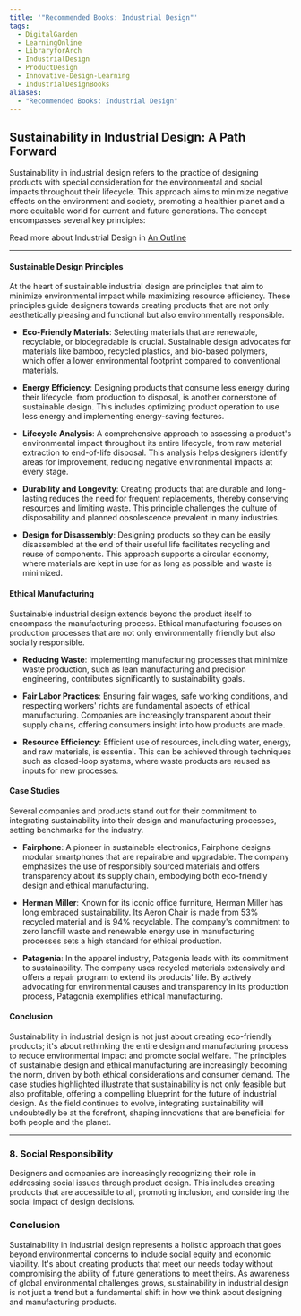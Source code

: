 ```yaml
---
title: '"Recommended Books: Industrial Design"'
tags:
  - DigitalGarden
  - LearningOnline
  - LibraryforArch
  - IndustrialDesign
  - ProductDesign
  - Innovative-Design-Learning
  - IndustrialDesignBooks
aliases:
  - "Recommended Books: Industrial Design"
---
```

Sustainability in Industrial Design: A Path Forward
---

Sustainability in industrial design refers to the practice of designing products with special consideration for the environmental and social impacts throughout their lifecycle. This approach aims to minimize negative effects on the environment and society, promoting a healthier planet and a more equitable world for current and future generations. The concept encompasses several key principles:

Read more about Industrial Design in [An Outline](obsidian://open?vault=MyVault&file=content_en%2FIndustrial%20Design%2FAn%20Outline)

---
#### Sustainable Design Principles

At the heart of sustainable industrial design are principles that aim to minimize environmental impact while maximizing resource efficiency. These principles guide designers towards creating products that are not only aesthetically pleasing and functional but also environmentally responsible.

- **Eco-Friendly Materials**: Selecting materials that are renewable, recyclable, or biodegradable is crucial. Sustainable design advocates for materials like bamboo, recycled plastics, and bio-based polymers, which offer a lower environmental footprint compared to conventional materials.

- **Energy Efficiency**: Designing products that consume less energy during their lifecycle, from production to disposal, is another cornerstone of sustainable design. This includes optimizing product operation to use less energy and implementing energy-saving features.

- **Lifecycle Analysis**: A comprehensive approach to assessing a product's environmental impact throughout its entire lifecycle, from raw material extraction to end-of-life disposal. This analysis helps designers identify areas for improvement, reducing negative environmental impacts at every stage.

- **Durability and Longevity**: Creating products that are durable and long-lasting reduces the need for frequent replacements, thereby conserving resources and limiting waste. This principle challenges the culture of disposability and planned obsolescence prevalent in many industries.

- **Design for Disassembly**: Designing products so they can be easily disassembled at the end of their useful life facilitates recycling and reuse of components. This approach supports a circular economy, where materials are kept in use for as long as possible and waste is minimized.

#### Ethical Manufacturing

Sustainable industrial design extends beyond the product itself to encompass the manufacturing process. Ethical manufacturing focuses on production processes that are not only environmentally friendly but also socially responsible.

- **Reducing Waste**: Implementing manufacturing processes that minimize waste production, such as lean manufacturing and precision engineering, contributes significantly to sustainability goals.

- **Fair Labor Practices**: Ensuring fair wages, safe working conditions, and respecting workers' rights are fundamental aspects of ethical manufacturing. Companies are increasingly transparent about their supply chains, offering consumers insight into how products are made.

- **Resource Efficiency**: Efficient use of resources, including water, energy, and raw materials, is essential. This can be achieved through techniques such as closed-loop systems, where waste products are reused as inputs for new processes.

#### Case Studies

Several companies and products stand out for their commitment to integrating sustainability into their design and manufacturing processes, setting benchmarks for the industry.

- **Fairphone**: A pioneer in sustainable electronics, Fairphone designs modular smartphones that are repairable and upgradable. The company emphasizes the use of responsibly sourced materials and offers transparency about its supply chain, embodying both eco-friendly design and ethical manufacturing.

- **Herman Miller**: Known for its iconic office furniture, Herman Miller has long embraced sustainability. Its Aeron Chair is made from 53% recycled material and is 94% recyclable. The company's commitment to zero landfill waste and renewable energy use in manufacturing processes sets a high standard for ethical production.

- **Patagonia**: In the apparel industry, Patagonia leads with its commitment to sustainability. The company uses recycled materials extensively and offers a repair program to extend its products' life. By actively advocating for environmental causes and transparency in its production process, Patagonia exemplifies ethical manufacturing.

#### Conclusion

Sustainability in industrial design is not just about creating eco-friendly products; it's about rethinking the entire design and manufacturing process to reduce environmental impact and promote social welfare. The principles of sustainable design and ethical manufacturing are increasingly becoming the norm, driven by both ethical considerations and consumer demand. The case studies highlighted illustrate that sustainability is not only feasible but also profitable, offering a compelling blueprint for the future of industrial design. As the field continues to evolve, integrating sustainability will undoubtedly be at the forefront, shaping innovations that are beneficial for both people and the planet.

---








### 8. Social Responsibility
Designers and companies are increasingly recognizing their role in addressing social issues through product design. This includes creating products that are accessible to all, promoting inclusion, and considering the social impact of design decisions.

### Conclusion
Sustainability in industrial design represents a holistic approach that goes beyond environmental concerns to include social equity and economic viability. It's about creating products that meet our needs today without compromising the ability of future generations to meet theirs. As awareness of global environmental challenges grows, sustainability in industrial design is not just a trend but a fundamental shift in how we think about designing and manufacturing products.